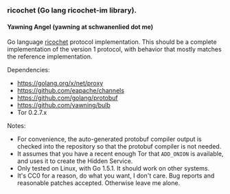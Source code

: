 ### ricochet (Go lang ricochet-im library).
#### Yawning Angel (yawning at schwanenlied dot me)

Go language [ricochet](https://github.com/ricochet-im) protocol implementation.
This should be a complete implementation of the version 1 protocol, with
behavior that mostly matches the reference implementation.

Dependencies:
 * https://golang.org/x/net/proxy
 * https://github.com/eapache/channels
 * https://github.com/golang/protobuf
 * https://github.com/yawning/bulb
 * Tor 0.2.7.x

Notes:
  * For convenience, the auto-generated protobuf compiler output is checked
    into the repository so that the protobuf compiler is not needed.
  * It assumes that you have a recent enough Tor that `ADD_ONION` is
    available, and uses it to create the Hidden Service.
  * Only tested on Linux, with Go 1.5.1.  It should work on other systems.
  * It's CC0 for a reason, do what you want, I don't care.  Bug reports and
    reasonable patches accepted.  Otherwise leave me alone.

